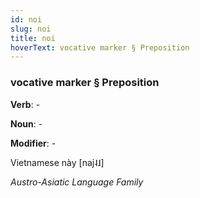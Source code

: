 ```yaml
---
id: noi
slug: noi
title: noi
hoverText: vocative marker § Preposition
---
```


### vocative marker § Preposition

**Verb**: -

**Noun**: -

**Modifier**: -

Vietnamese này [naj˨˩]

*Austro-Asiatic Language Family*